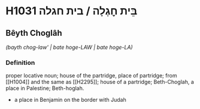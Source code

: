 # H1031 בֵּית חׇגְלָה / בית חגלה

## Bêyth Choglâh

_(bayth chog-law' | bate hoɡe-LAW | bate hoɡe-LA)_

### Definition

proper locative noun; house of the partridge, place of partridge; from [[H1004]] and the same as [[H2295]]; house of a partridge; Beth-Choglah, a place in Palestine; Beth-hoglah.

- a place in Benjamin on the border with Judah
